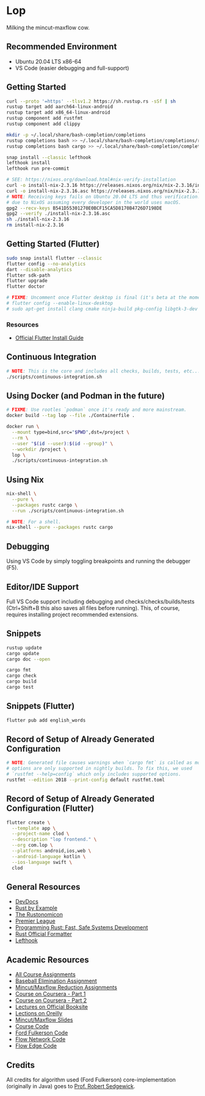 # Lop

Milking the mincut-maxflow cow.

## Recommended Environment

- Ubuntu 20.04 LTS x86-64
- VS Code (easier debugging and full-support)

## Getting Started

```bash
curl --proto '=https' --tlsv1.2 https://sh.rustup.rs -sSf | sh
rustup target add aarch64-linux-android
rustup target add x86_64-linux-android
rustup component add rustfmt
rustup component add clippy

mkdir -p ~/.local/share/bash-completion/completions
rustup completions bash >> ~/.local/share/bash-completion/completions/rustup
rustup completions bash cargo >> ~/.local/share/bash-completion/completions/cargo

snap install --classic lefthook
lefthook install
lefthook run pre-commit

# SEE: https://nixos.org/download.html#nix-verify-installation
curl -o install-nix-2.3.16 https://releases.nixos.org/nix/nix-2.3.16/install
curl -o install-nix-2.3.16.asc https://releases.nixos.org/nix/nix-2.3.16/install.asc
# NOTE: Receiving keys fails on Ubuntu 20.04 LTS and thus verification. Probably
# due to NixOS assuming every developer in the world uses macOS.
gpg2 --recv-keys B541D55301270E0BCF15CA5D8170B4726D7198DE
gpg2 --verify ./install-nix-2.3.16.asc
sh ./install-nix-2.3.16
rm install-nix-2.3.16
```

## Getting Started (Flutter)

```bash
sudo snap install flutter --classic
flutter config --no-analytics
dart --disable-analytics
flutter sdk-path
flutter upgrade
flutter doctor

# FIXME: Uncomment once Flutter desktop is final (it's beta at the moment).
# flutter config --enable-linux-desktop
# sudo apt-get install clang cmake ninja-build pkg-config libgtk-3-dev
```

### Resources

- [Official Flutter Install Guide](https://flutter.dev/docs/get-started/install/linux)

## Continuous Integration

```bash
# NOTE: This is the core and includes all checks, builds, tests, etc...
./scripts/continuous-integration.sh
```

## Using Docker (and Podman in the future)

```bash
# FIXME: Use rootles `podman` once it's ready and more mainstream.
docker build --tag lop --file ./Containerfile .

docker run \
  --mount type=bind,src="$PWD",dst=/project \
  --rm \
  --user "$(id --user):$(id --group)" \
  --workdir /project \
  lop \
  ./scripts/continuous-integration.sh
```

## Using Nix

```bash
nix-shell \
  --pure \
  --packages rustc cargo \
  --run ./scripts/continuous-integration.sh

# NOTE: For a shell.
nix-shell --pure --packages rustc cargo
```

## Debugging

Using VS Code by simply toggling breakpoints and running the debugger (F5).

## Editor/IDE Support

Full VS Code support including debugging and checks/checks/builds/tests
(Ctrl+Shift+B this also saves all files before running). This, of course,
requires installing project recommended extensions.

## Snippets

```bash
rustup update
cargo update
cargo doc --open

cargo fmt
cargo check
cargo build
cargo test
```

## Snippets (Flutter)

```bash
flutter pub add english_words
```

## Record of Setup of Already Generated Configuration

```bash
# NOTE: Generated file causes warnings when `cargo fmt` is called as most
# options are only supported in nightly builds. To fix this, we used
# `rustfmt --help=config` which only includes supported options.
rustfmt --edition 2018 --print-config default rustfmt.toml
```

## Record of Setup of Already Generated Configuration (Flutter)

```bash
flutter create \
  --template app \
  --project-name clod \
  --description "lop frontend." \
  --org com.lop \
  --platforms android,ios,web \
  --android-language kotlin \
  --ios-language swift \
  clod
```

## General Resources

- [DevDocs](https://devdocs.io/rust/)
- [Rust by Example](https://doc.rust-lang.org/rust-by-example)
- [The Rustonomicon](https://doc.rust-lang.org/nomicon)
- [Premier League](https://www.premierleague.com/clubs)
- [Programming Rust: Fast, Safe Systems Development](https://read.amazon.com/?asin=B0979PWD4Z&language=en-US)
- [Rust Official Formatter](https://github.com/rust-lang/rustfmt)
- [Lefthook](https://github.com/evilmartians/lefthook)

## Academic Resources

- [All Course Assignments](https://introcs.cs.princeton.edu/java/assignments/)
- [Baseball Elimination Assignment](https://www.cs.princeton.edu/courses/archive/spring04/cos226/assignments/baseball.html)
- [Mincut/Maxflow Reduction Assignments](https://www.cs.princeton.edu/courses/archive/spring03/cs226/assignments/assign.html)
- [Course on Coursera - Part 1](https://www.coursera.org/learn/algorithms-part1)
- [Course on Coursera - Part 2](https://www.coursera.org/learn/algorithms-part2)
- [Lectures on Official Booksite](https://algs4.cs.princeton.edu/lectures/)
- [Lections on Oreilly](https://www.oreilly.com/library/view/algorithms-24-part-lecture/9780134384528/)
- [Mincut/Maxflow Slides](https://algs4.cs.princeton.edu/lectures/keynote/64MaxFlow-2x2.pdf)
- [Course Code](https://algs4.cs.princeton.edu/code/)
- [Ford Fulkerson Code](https://algs4.cs.princeton.edu/code/edu/princeton/cs/algs4/FordFulkerson.java.html)
- [Flow Network Code](https://algs4.cs.princeton.edu/code/edu/princeton/cs/algs4/FlowNetwork.java.html)
- [Flow Edge Code](https://algs4.cs.princeton.edu/code/edu/princeton/cs/algs4/FlowEdge.java.html)

## Credits

All credits for algorithm used (Ford Fulkerson) core-implementation (originally
in Java) goes to [Prof. Robert Sedgewick](<https://en.wikipedia.org/wiki/Robert_Sedgewick_(computer_scientist)>).
